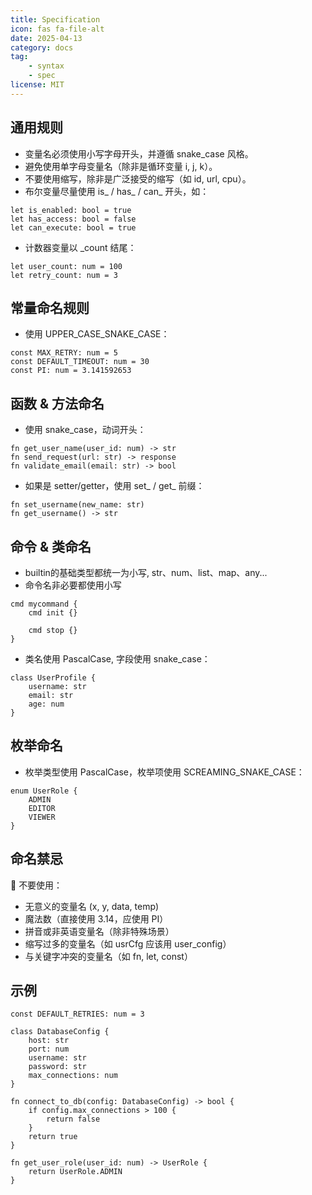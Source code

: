 ```yaml
---
title: Specification
icon: fas fa-file-alt
date: 2025-04-13
category: docs
tag: 
    - syntax
    - spec
license: MIT
---
```


## 通用规则

* 变量名必须使用小写字母开头，并遵循 snake_case 风格。
* 避免使用单字母变量名（除非是循环变量 i, j, k）。
* 不要使用缩写，除非是广泛接受的缩写（如 id, url, cpu）。
* 布尔变量尽量使用 is_ / has_ / can_ 开头，如：
```hulo
let is_enabled: bool = true
let has_access: bool = false
let can_execute: bool = true
```
* 计数器变量以 _count 结尾：
```hulo
let user_count: num = 100
let retry_count: num = 3
```

## 常量命名规则
* 使用 UPPER_CASE_SNAKE_CASE：
```hulo
const MAX_RETRY: num = 5
const DEFAULT_TIMEOUT: num = 30
const PI: num = 3.141592653
```

## 函数 & 方法命名
* 使用 snake_case，动词开头：
```hulo
fn get_user_name(user_id: num) -> str
fn send_request(url: str) -> response
fn validate_email(email: str) -> bool
```
* 如果是 setter/getter，使用 set_ / get_ 前缀：
```hulo
fn set_username(new_name: str)
fn get_username() -> str
```

## 命令 & 类命名
* builtin的基础类型都统一为小写, str、num、list、map、any...
* 命令名非必要都使用小写
```hulo
cmd mycommand {
    cmd init {}

    cmd stop {}
}
```
* 类名使用 PascalCase, 字段使用 snake_case：
```hulo
class UserProfile {
    username: str
    email: str
    age: num
}
```

## 枚举命名
* 枚举类型使用 PascalCase，枚举项使用 SCREAMING_SNAKE_CASE：
```
enum UserRole {
    ADMIN
    EDITOR
    VIEWER
}
```

## 命名禁忌
🚫 不要使用：

* 无意义的变量名 (x, y, data, temp)
* 魔法数（直接使用 3.14，应使用 PI）
* 拼音或非英语变量名（除非特殊场景）
* 缩写过多的变量名（如 usrCfg 应该用 user_config）
* 与关键字冲突的变量名（如 fn, let, const）

## 示例
```hulo
const DEFAULT_RETRIES: num = 3

class DatabaseConfig {
    host: str
    port: num
    username: str
    password: str
    max_connections: num
}

fn connect_to_db(config: DatabaseConfig) -> bool {
    if config.max_connections > 100 {
        return false
    }
    return true
}

fn get_user_role(user_id: num) -> UserRole {
    return UserRole.ADMIN
}
```